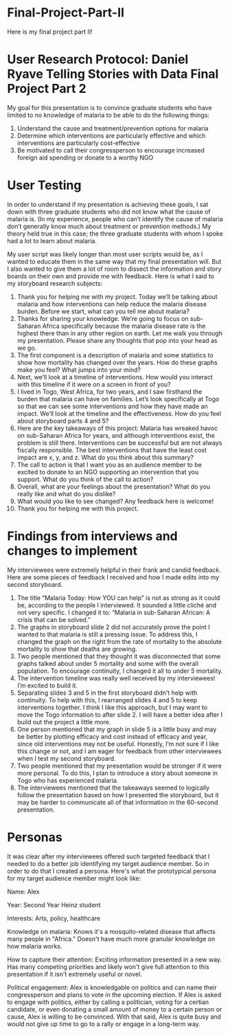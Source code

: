 # Final-Project-Part-II
Here is my final project part II! 

# User Research Protocol: Daniel Ryave Telling Stories with Data Final Project Part 2

My goal for this presentation is to convince graduate students who have limited to no knowledge of malaria to be able to do the following things:
1.	Understand the cause and treatment/prevention options for malaria
2.	Determine which interventions are particularly effective and which interventions are particularly cost-effective
3.	Be motivated to call their congressperson to encourage increased foreign aid spending or donate to a worthy NGO 

# User Testing
In order to understand if my presentation is achieving these goals, I sat down with three graduate students who did not know what the cause of malaria is. (In my experience, people who can’t identify the cause of malaria don’t generally know much about treatment or prevention methods.) My theory held true in this case; the three graduate students with whom I spoke had a lot to learn about malaria. 

My user script was likely longer than most user scripts would be, as I wanted to educate them in the same way that my final presentation will. But I also wanted to give them a lot of room to dissect the information and story boards on their own and provide me with feedback. Here is what I said to my storyboard research subjects:

1.	Thank you for helping me with my project. Today we’ll be talking about malaria and how interventions can help reduce the malaria disease burden. Before we start, what can you tell me about malaria? 
2.	Thanks for sharing your knowledge. We’re going to focus on sub-Saharan Africa specifically because the malaria disease rate is the highest there than in any other region on earth. Let me walk you through my presentation. Please share any thoughts that pop into your head as we go.
3.	The first component is a description of malaria and some statistics to show how mortality has changed over the years. How do these graphs make you feel? What jumps into your mind?
4.	Next, we’ll look at a timeline of interventions. How would you interact with this timeline if it were on a screen in front of you?
5.	I lived in Togo, West Africa, for two years, and I saw firsthand the burden that malaria can have on families. Let’s look specifically at Togo so that we can see some interventions and how they have made an impact. We’ll look at the timeline and the effectiveness. How do you feel about storyboard parts 4 and 5? 
6.	Here are the key takeaways of this project: Malaria has wreaked havoc on sub-Saharan Africa for years, and although interventions exist, the problem is still there. Interventions can be successful but are not always fiscally responsible. The best interventions that have the least cost impact are x, y, and z. What do you think about this summary?
7.	The call to action is that I want you as an audience member to be excited to donate to an NGO supporting an intervention that you support. What do you think of the call to action?
8.	Overall, what are your feelings about the presentation? What do you really like and what do you dislike?
9.	What would you like to see changed? Any feedback here is welcome!
10.	Thank you for helping me with this project.

# Findings from interviews and changes to implement

My interviewees were extremely helpful in their frank and candid feedback. Here are some pieces of feedback I received and how I made edits into my second storyboard.
1.	The title “Malaria Today: How YOU can help” is not as strong as it could be, according to the people I interviewed. It sounded a little cliché and not very specific. I changed it to: “Malaria in sub-Saharan African: A crisis that can be solved.”
2.	The graphs in storyboard slide 2 did not accurately prove the point I wanted to that malaria is still a pressing issue. To address this, I changed the graph on the right from the rate of mortality to the absolute mortality to show that deaths are growing.
3.	Two people mentioned that they thought it was disconnected that some graphs talked about under 5 mortality and some with the overall population. To encourage continuity, I changed it all to under 5 mortality. 
4.	The intervention timeline was really well received by my interviewees! I’m excited to build it.
5.	Separating slides 3 and 5 in the first storyboard didn’t help with continuity. To help with this, I rearranged slides 4 and 5 to keep interventions together. I think I like this approach, but I may want to move the Togo information to after slide 2. I will have a better idea after I build out the project a little more.
6.	One person mentioned that my graph in slide 5 is a little busy and may be better by plotting efficacy and cost instead of efficacy and year, since old interventions may not be useful. Honestly, I’m not sure if I like this change or not, and I am eager for feedback from other interviewees when I test my second storyboard.
7.	Two people mentioned that my presentation would be stronger if it were more personal. To do this, I plan to introduce a story about someone in Togo who has experienced malaria. 
8.	The interviewees mentioned that the takeaways seemed to logically follow the presentation based on how I presented the storyboard, but it may be harder to communicate all of that information in the 60-second presentation.

# Personas

It was clear after my interviewees offered such targeted feedback that I needed to do a better job identifying my target audience member. So in order to do that I created a persona. Here's what the prototypical persona for my target audience member might look like:

Name: Alex

Year: Second Year Heinz student 

Interests: Arts, policy, healthcare

Knowledge on malaria: Knows it's a mosquito-related disease that affects many people in "Africa." Doesn't have much more granular knowledge on how malaria works. 

How to capture their attention: Exciting information presented in a new way. Has many competing priorities and likely won't give full attention to this presentation if it isn't extremely useful or novel. 

Political engagement: Alex is knowledgable on politics and can name their congressperson and plans to vote in the upcoming election. If Alex is asked to engage with politics, either by calling a politician, voting for a certian candidate, or even donating a small amount of money to a certain person or cause, Alex is willing to be convinced. With that said, Alex is quite busy and would not give up time to go to a rally or engage in a long-term way.
